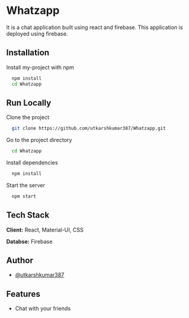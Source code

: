 
# Whatzapp

It is a chat application built using react and firebase. This application is deployed using firebase.


## Installation

Install my-project with npm

```bash
  npm install
  cd Whatzapp
```
    
## Run Locally

Clone the project

```bash
  git clone https://github.com/utkarshkumar387/Whatzapp.git
```

Go to the project directory

```bash
  cd Whatzapp
```

Install dependencies

```bash
  npm install
```

Start the server

```bash
  npm start
```

  
## Tech Stack

**Client:** React, Material-UI, CSS

**Databse:** Firebase

  
## Author

- [@utkarshkumar387](https://www.github.com/utkarshkumar387)

  
## Features

- Chat with your friends


  
